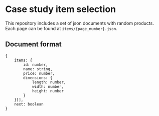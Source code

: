 # Case study item selection

This repository includes a set of json documents with random products.
Each page can be found at `items/{page_number}.json`.

## Document format

```
{
    items: {
        id: number,
        name: string,
        price: number,
        dimensions: {
            length: number,
            width: number,
            height: number
        }
    }[],
    next: boolean
}
```
